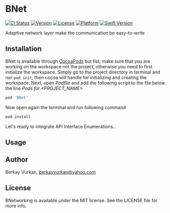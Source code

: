 # BNet

[![CI Status](https://img.shields.io/travis/brkyvrkn/BNet.svg?style=flat)](https://travis-ci.org/brkyvrkn/BNet)
[![Version](https://img.shields.io/cocoapods/v/BNet.svg?style=flat)](https://cocoapods.org/pods/BNet)
[![License](https://img.shields.io/cocoapods/l/BNet.svg?style=flat)](https://cocoapods.org/pods/BNet)
[![Platform](https://img.shields.io/cocoapods/p/BNet.svg?style=flat)](https://cocoapods.org/pods/BNet)
[![Swift Version](https://img.shields.io/badge/Swift-4%20&%205-41ab5d.svg)](https://developer.apple.com/swift)

Adaptive network layer make the communication be easy-to-write

## Installation

BNet is available through [CocoaPods](https://cocoapods.org/pods/BNet) but fist; make sure that you are working on the workspace not the project, otherwise you need to first initialize the workspace. Simply go to the project directory in terminal and run  `pod init`, then cocoa will handle for initializing and creating the workspace. Next, open _Podfile_ and add the following script to the file below the line _Pods for <PROJECT_NAME>_

```ruby
pod 'BNet'
```

Now open again the terminal and run following command

```bash
pod install
```
Let's ready to integrate API Interface Enumerations..

## Usage


## Author

Berkay Vurkan, berkayvurkan@yahoo.com

## License

BNetworking is available under the MIT license. See the LICENSE file for more info.
